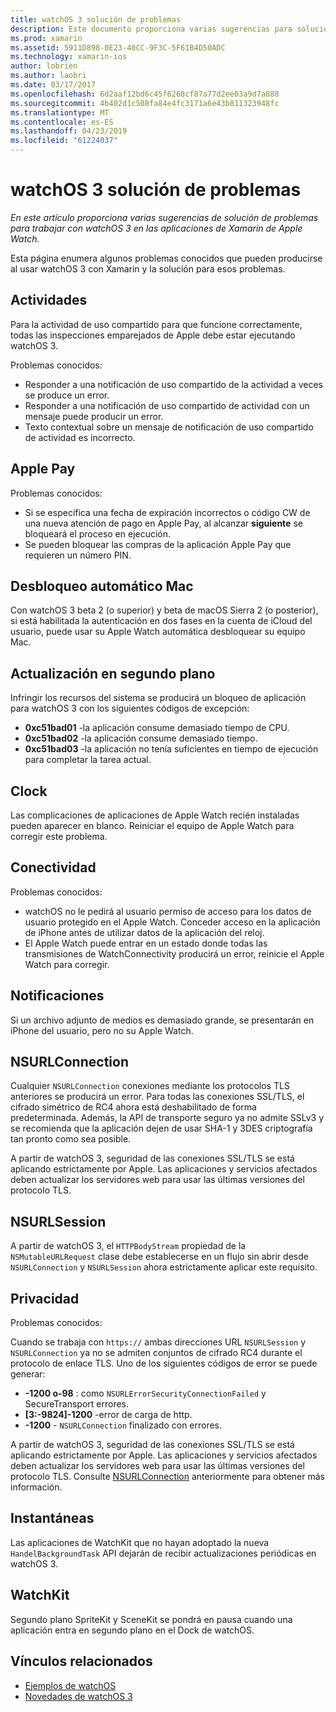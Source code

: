 ```yaml
---
title: watchOS 3 solución de problemas
description: Este documento proporciona varias sugerencias para solucionar problemas útiles al trabajar con watchOS 3 en Xamarin. Sugerencias se refieren a las actividades, Apple Pay, actualización en segundo plano, NSURLConnection, privacidad y mucho más.
ms.prod: xamarin
ms.assetid: 5911D898-0E23-40CC-9F3C-5F61B4D50ADC
ms.technology: xamarin-ios
author: lobrien
ms.author: laobri
ms.date: 03/17/2017
ms.openlocfilehash: 6d2aaf12bd6c45f6268cf87a77d2ee03a9d7a888
ms.sourcegitcommit: 4b402d1c508fa84e4fc3171a6e43b811323948fc
ms.translationtype: MT
ms.contentlocale: es-ES
ms.lasthandoff: 04/23/2019
ms.locfileid: "61224037"
---
```

# <a name="watchos-3-troubleshooting"></a>watchOS 3 solución de problemas

_En este artículo proporciona varias sugerencias de solución de problemas para trabajar con watchOS 3 en las aplicaciones de Xamarin de Apple Watch._

Esta página enumera algunos problemas conocidos que pueden producirse al usar watchOS 3 con Xamarin y la solución para esos problemas.

## <a name="activities"></a>Actividades

Para la actividad de uso compartido para que funcione correctamente, todas las inspecciones emparejados de Apple debe estar ejecutando watchOS 3.

Problemas conocidos:

- Responder a una notificación de uso compartido de la actividad a veces se produce un error.
- Responder a una notificación de uso compartido de actividad con un mensaje puede producir un error.
- Texto contextual sobre un mensaje de notificación de uso compartido de actividad es incorrecto.

## <a name="apple-pay"></a>Apple Pay

Problemas conocidos:

- Si se especifica una fecha de expiración incorrectos o código CW de una nueva atención de pago en Apple Pay, al alcanzar **siguiente** se bloqueará el proceso en ejecución.
- Se pueden bloquear las compras de la aplicación Apple Pay que requieren un número PIN.

## <a name="auto-mac-unlock"></a>Desbloqueo automático Mac

Con watchOS 3 beta 2 (o superior) y beta de macOS Sierra 2 (o posterior), si está habilitada la autenticación en dos fases en la cuenta de iCloud del usuario, puede usar su Apple Watch automática desbloquear su equipo Mac.

## <a name="background-refresh"></a>Actualización en segundo plano

Infringir los recursos del sistema se producirá un bloqueo de aplicación para watchOS 3 con los siguientes códigos de excepción:

- **0xc51bad01** -la aplicación consume demasiado tiempo de CPU.
- **0xc51bad02** -la aplicación consume demasiado tiempo.
- **0xc51bad03** -la aplicación no tenía suficientes en tiempo de ejecución para completar la tarea actual.

## <a name="clock"></a>Clock

Las complicaciones de aplicaciones de Apple Watch recién instaladas pueden aparecer en blanco. Reiniciar el equipo de Apple Watch para corregir este problema.

## <a name="connectivity"></a>Conectividad

Problemas conocidos:

- watchOS no le pedirá al usuario permiso de acceso para los datos de usuario protegido en el Apple Watch. Conceder acceso en la aplicación de iPhone antes de utilizar datos de la aplicación del reloj.
- El Apple Watch puede entrar en un estado donde todas las transmisiones de WatchConnectivity producirá un error, reinicie el Apple Watch para corregir.

## <a name="notifications"></a>Notificaciones

Si un archivo adjunto de medios es demasiado grande, se presentarán en iPhone del usuario, pero no su Apple Watch.

## <a name="nsurlconnection"></a>NSURLConnection

Cualquier `NSURLConnection` conexiones mediante los protocolos TLS anteriores se producirá un error. Para todas las conexiones SSL/TLS, el cifrado simétrico de RC4 ahora está deshabilitado de forma predeterminada. Además, la API de transporte seguro ya no admite SSLv3 y se recomienda que la aplicación dejen de usar SHA-1 y 3DES criptografía tan pronto como sea posible.

A partir de watchOS 3, seguridad de las conexiones SSL/TLS se está aplicando estrictamente por Apple. Las aplicaciones y servicios afectados deben actualizar los servidores web para usar las últimas versiones del protocolo TLS.

## <a name="nsurlsession"></a>NSURLSession

A partir de watchOS 3, el `HTTPBodyStream` propiedad de la `NSMutableURLRequest` clase debe establecerse en un flujo sin abrir desde `NSURLConnection` y `NSURLSession` ahora estrictamente aplicar este requisito.

## <a name="privacy"></a>Privacidad

Problemas conocidos:

Cuando se trabaja con `https://` ambas direcciones URL `NSURLSession` y `NSURLConnection` ya no se admiten conjuntos de cifrado RC4 durante el protocolo de enlace TLS. Uno de los siguientes códigos de error se puede generar:

- **-1200 o-98** : como `NSURLErrorSecurityConnectionFailed` y SecureTransport errores.
- **[3:-9824]-1200** -error de carga de http.
- **-1200**  -  `NSURLConnection` finalizado con errores.

A partir de watchOS 3, seguridad de las conexiones SSL/TLS se está aplicando estrictamente por Apple. Las aplicaciones y servicios afectados deben actualizar los servidores web para usar las últimas versiones del protocolo TLS. Consulte [NSURLConnection](#nsurlconnection) anteriormente para obtener más información.

## <a name="snapshots"></a>Instantáneas

Las aplicaciones de WatchKit que no hayan adoptado la nueva `HandelBackgroundTask` API dejarán de recibir actualizaciones periódicas en watchOS 3. 

## <a name="watchkit"></a>WatchKit

Segundo plano SpriteKit y SceneKit se pondrá en pausa cuando una aplicación entra en segundo plano en el Dock de watchOS.

## <a name="related-links"></a>Vínculos relacionados

- [Ejemplos de watchOS](https://developer.xamarin.com/samples/watchos/all/)
- [Novedades de watchOS 3](https://developer.apple.com/library/prerelease/content/releasenotes/General/WhatsNewInwatchOS/Articles/watchOS3.html#//apple_ref/doc/uid/TP40017085-SW1)
